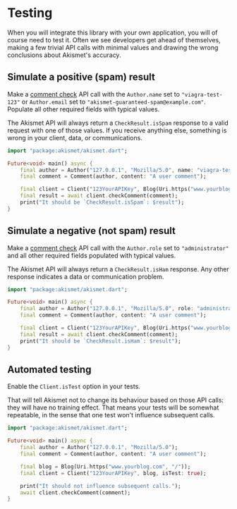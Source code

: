 # Testing
When you will integrate this library with your own application, you will of course need to test it. Often we see developers get ahead of themselves, making a few trivial API calls with minimal values and drawing the wrong conclusions about Akismet's accuracy.

## Simulate a positive (spam) result
Make a [comment check](../features/comment_check.md) API call with the `Author.name` set to `"viagra-test-123"` or `Author.email` set to <code>&quot;akismet-guaranteed-spam&commat;example.com&quot;</code>. Populate all other required fields with typical values.

The Akismet API will always return a `CheckResult.isSpam` response to a valid request with one of those values. If you receive anything else, something is wrong in your client, data, or communications.

``` dart
import "package:akismet/akismet.dart";

Future<void> main() async {
	final author = Author("127.0.0.1", "Mozilla/5.0", name: "viagra-test-123");
	final comment = Comment(author, content: "A user comment");

	final client = Client("123YourAPIKey", Blog(Uri.https("www.yourblog.com", "/")));
	final result = await client.checkComment(comment);
	print("It should be `CheckResult.isSpam`: $result");
}
```

## Simulate a negative (not spam) result
Make a [comment check](../features/comment_check.md) API call with the `Author.role` set to `"administrator"` and all other required fields populated with typical values.

The Akismet API will always return a `CheckResult.isHam` response. Any other response indicates a data or communication problem.

``` dart
import "package:akismet/akismet.dart";

Future<void> main() async {
	final author = Author("127.0.0.1", "Mozilla/5.0", role: "administrator");
	final comment = Comment(author, content: "A user comment");

	final client = Client("123YourAPIKey", Blog(Uri.https("www.yourblog.com", "/")));
	final result = await client.checkComment(comment);
	print("It should be `CheckResult.isHam`: $result");
}
```

## Automated testing
Enable the `Client.isTest` option in your tests.

That will tell Akismet not to change its behaviour based on those API calls: they will have no training effect. That means your tests will be somewhat repeatable, in the sense that one test won't influence subsequent calls.

``` dart
import "package:akismet/akismet.dart";

Future<void> main() async {
	final author = Author("127.0.0.1", "Mozilla/5.0");
	final comment = Comment(author, content: "A user comment");

	final blog = Blog(Uri.https("www.yourblog.com", "/"));
	final client = Client("123YourAPIKey", blog, isTest: true);

	print("It should not influence subsequent calls.");
	await client.checkComment(comment);
}
```
